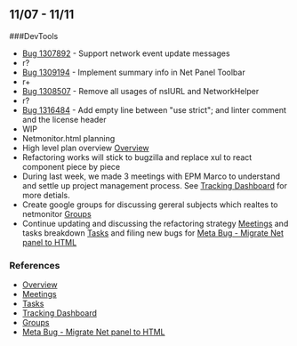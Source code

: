 ## 11/07 - 11/11

###DevTools
* [Bug 1307892](https://bugzilla.mozilla.org/show_bug.cgi?id=1307892) - Support network event update messages 
 * r?
* [Bug 1309194](https://bugzilla.mozilla.org/show_bug.cgi?id=1309194) - Implement summary info in Net Panel Toolbar
 * r+
* [Bug 1308507](https://bugzilla.mozilla.org/show_bug.cgi?id=1308507) - Remove all usages of nsIURL and NetworkHelper
 * r?
* [Bug 1316484](https://bugzilla.mozilla.org/show_bug.cgi?id=1316484) - Add empty line between "use strict"; and linter comment and the license header
 * WIP
* Netmonitor.html planning
 * High level plan overview [Overview]
 * Refactoring works will stick to bugzilla and replace xul to react component piece by piece
 * During last week, we made 3 meetings with EPM Marco to understand and settle up project management process. See [Tracking Dashboard] for more detials.
 * Create google groups for discussing gereral subjects which realtes to netmonitor [Groups]
 * Continue updating and discussing the refactoring strategy [Meetings] and tasks breakdown [Tasks] and filing new bugs for [Meta Bug - Migrate Net panel to HTML]

### References
* [Overview]
* [Meetings]
* [Tasks]
* [Tracking Dashboard]
* [Groups]
* [Meta Bug - Migrate Net panel to HTML]

[Overview]: https://docs.google.com/document/d/19lyV04YtfX9X5ev2rhFeIuQPaVApgl8qdFpe4Rw4Np4/edit?usp=sharing
[Meetings]: https://docs.google.com/a/mozilla.com/document/d/1FneFiHkLMJjWFhFYI13IWlr02W5mCRsEqZQPUJHWmSU/edit?usp=sharing
[Tasks]: https://docs.google.com/document/d/1NUiCCwDutuuNQhKXYnBFt28LX0qFIylgXwmxHeuRKtY/edit?usp=sharing
[Tracking Dashboard]: https://docs.google.com/spreadsheets/d/17BXGCnQ5AFew1BBhXXsBxP3G_JpyLMow8HjEcivvEZQ/edit?usp=sharing
[Groups]: https://groups.google.com/a/mozilla.com/forum/#!forum/netmonitor
[Meta Bug - Migrate Net panel to HTML]: https://bugzilla.mozilla.org/show_bug.cgi?id=1307743
